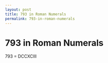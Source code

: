 ```yaml
---
layout: post
title: 793 in Roman Numerals
permalink: 793-in-roman-numerals
---
```


# 793 in Roman Numerals

793 = DCCXCIII
